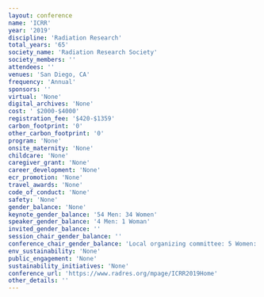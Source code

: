 ```yaml
---
layout: conference 
name: 'ICRR'
year: '2019'
discipline: 'Radiation Research'
total_years: '65'
society_name: 'Radiation Research Society'
society_members: ''
attendees: ''
venues: 'San Diego, CA'
frequency: 'Annual'
sponsors: ''
virtual: 'None'
digital_archives: 'None'
cost: ' $2000-$4000'
registration_fee: '$420-$1359'
carbon_footprint: '0'
other_carbon_footprint: '0'
program: 'None'
onsite_maternity: 'None'
childcare: 'None'
caregiver_grant: 'None'
career_development: 'None'
ecr_promotion: 'None'
travel_awards: 'None'
code_of_conduct: 'None'
safety: 'None'
gender_balance: 'None'
keynote_gender_balance: '54 Men: 34 Women'
speaker_gender_balance: '4 Men: 1 Woman'
invited_gender_balance: ''
session_chair_gender_balance: ''
conference_chair_gender_balance: 'Local organizing committee: 5 Women: 2 Men'
env_sustainability: 'None'
public_engagement: 'None'
sustainability_initiatives: 'None'
conference_url: 'https://www.radres.org/mpage/ICRR2019Home'
other_details: ''
---
```

